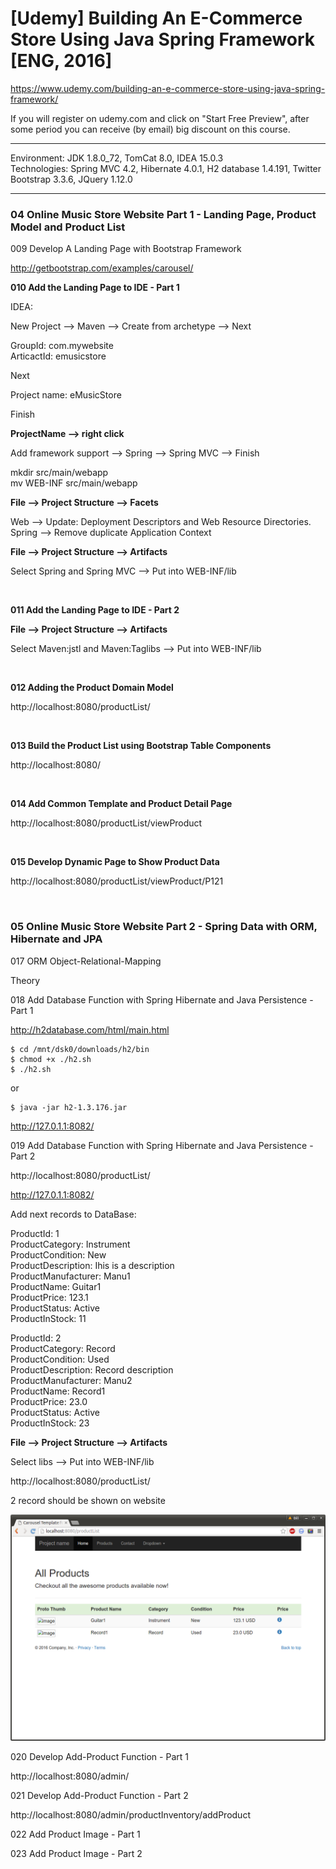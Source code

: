 # [Udemy] Building An E-Commerce Store Using Java Spring Framework [ENG, 2016]

https://www.udemy.com/building-an-e-commerce-store-using-java-spring-framework/


If you will register on udemy.com and click on "Start Free Preview", аfter some period you can receive (by email) big discount on this course.

___


Environment: JDK 1.8.0_72, TomCat 8.0, IDEA 15.0.3  
Technologies: Spring MVC 4.2, Hibernate 4.0.1, H2 database 1.4.191, Twitter Bootstrap 3.3.6, JQuery 1.12.0

___

### 04 Online Music Store Website Part 1 - Landing Page, Product Model and Product List


009 Develop A Landing Page with Bootstrap Framework

http://getbootstrap.com/examples/carousel/


**010 Add the Landing Page to IDE - Part 1**


IDEA:

New Project --> Maven --> Create from archetype --> Next

GroupId: com.mywebsite  
ArticactId: emusicstore

Next

Project name: eMusicStore

Finish


**ProjectName --> right click**

Add framework support --> Spring --> Spring MVC --> Finish


mkdir src/main/webapp  
mv WEB-INF src/main/webapp  


**File --> Project Structure --> Facets**  

Web --> Update: Deployment Descriptors and Web Resource Directories.  
Spring --> Remove duplicate Application Context  


**File --> Project Structure --> Artifacts**

Select Spring and Spring MVC --> Put into WEB-INF/lib


<br/>

**011 Add the Landing Page to IDE - Part 2**

**File --> Project Structure --> Artifacts**

Select Maven:jstl and Maven:Taglibs --> Put into WEB-INF/lib


<br/>

**012 Adding the Product Domain Model**

http://localhost:8080/productList/


<br/>

**013 Build the Product List using Bootstrap Table Components**

http://localhost:8080/


<br/>

**014 Add Common Template and Product Detail Page**

http://localhost:8080/productList/viewProduct

<br/>

**015 Develop Dynamic Page to Show Product Data**

http://localhost:8080/productList/viewProduct/P121

<br/>

### 05 Online Music Store Website Part 2 - Spring Data with ORM, Hibernate and JPA

017 ORM Object-Relational-Mapping

Theory

018 Add Database Function with Spring Hibernate and Java Persistence - Part 1

http://h2database.com/html/main.html

    $ cd /mnt/dsk0/downloads/h2/bin
    $ chmod +x ./h2.sh
    $ ./h2.sh

or

    $ java -jar h2-1.3.176.jar

http://127.0.1.1:8082/

019 Add Database Function with Spring Hibernate and Java Persistence - Part 2

http://localhost:8080/productList/

http://127.0.1.1:8082/

Add next records to DataBase:  

ProductId: 1  
ProductCategory: Instrument  
ProductCondition: New  
ProductDescription: Ihis is a description  
ProductManufacturer: Manu1  
ProductName: Guitar1  
ProductPrice: 123.1  
ProductStatus: Active  
ProductInStock: 11  


ProductId: 2  
ProductCategory: Record  
ProductCondition: Used  
ProductDescription: Record description  
ProductManufacturer: Manu2  
ProductName: Record1  
ProductPrice: 23.0  
ProductStatus: Active  
ProductInStock: 23  


**File --> Project Structure --> Artifacts**

Select libs --> Put into WEB-INF/lib


http://localhost:8080/productList/

2 record should be shown on website

![Application](/img/pic1.png?raw=true)


020 Develop Add-Product Function - Part 1

http://localhost:8080/admin/

021 Develop Add-Product Function - Part 2

http://localhost:8080/admin/productInventory/addProduct


022 Add Product Image - Part 1


023 Add Product Image - Part 2
